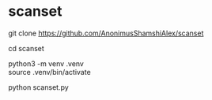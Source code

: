 # scanset

git clone https://github.com/AnonimusShamshiAlex/scanset

cd scanset

python3 -m venv .venv           
source .venv/bin/activate

python scanset.py
